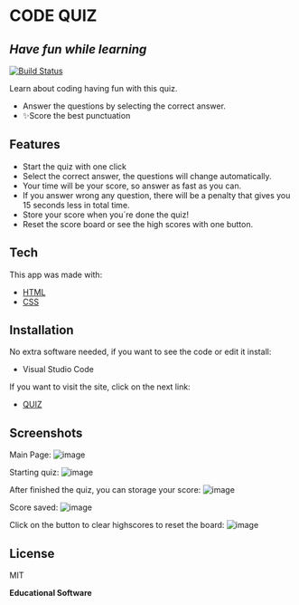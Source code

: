 # CODE QUIZ
## _Have fun while learning_

[![Build Status](https://travis-ci.org/joemccann/dillinger.svg?branch=master)](https://travis-ci.org/joemccann/dillinger)

Learn about coding having fun with this quiz.

- Answer the questions by selecting the correct answer.
- ✨Score the best punctuation

## Features

- Start the quiz with one click
- Select the correct answer, the questions will change automatically.
- Your time will be your score, so answer as fast as you can.
- If you answer wrong any question, there will be a penalty that gives you 15 seconds less in total time.
- Store your score when you´re done the quiz!
- Reset the score board or see the high scores with one button.

## Tech

This app was made with:

- [HTML](https://developer.mozilla.org/es/docs/Web/HTML)
- [CSS](https://developer.mozilla.org/es/docs/Web/CSS)

## Installation

No extra software needed, if you want to see the code or edit it install:
- Visual Studio Code

If you want to visit the site, click on the next link:
- [QUIZ](https://aletsmc07.github.io/JSQuiz2.0/)

## Screenshots
Main Page:
![image](https://user-images.githubusercontent.com/107447818/201507916-4fc655d9-64fe-496b-adf2-f3cf54138824.png)

Starting quiz:
![image](https://user-images.githubusercontent.com/107447818/201507931-f3396f20-4db6-4921-85e2-c962d84f3ef2.png)

After finished the quiz, you can storage your score:
![image](https://user-images.githubusercontent.com/107447818/201507967-f628dd3f-b609-48d3-a521-dff1bc359433.png)

Score saved:
![image](https://user-images.githubusercontent.com/107447818/201507982-05b5b1ac-224f-4210-9cea-5319473de853.png)

Click on the button to clear highscores to reset the board:
![image](https://user-images.githubusercontent.com/107447818/201508006-5d51b5b0-81f7-42b7-aa70-f3263bbc34d1.png)

## License

MIT

**Educational Software**
